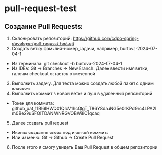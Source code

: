 # pull-request-test
## Создание Pull Requests:
1. Склонировать репозиторий: https://github.com/cdpo-spring-developer/pull-request-test.git
2. Создать ветку фамилия-номер_задачи, например, burtova-2024-07-04-1
- Из терминала: git checkout -b burtova-2024-07-04-1
- Из IDEA: Git -> Branches -> New Branch. Далее ввести имя ветки, галочка checkout остается отмеченной
3. Выполнить задачу. Для теста можно создать любой пакет с одним классом
4. Выполнить коммит в новой ветке и пуш в удаленный репозиторий
- Токен для коммита: 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
5. Далее создать pull request
- Иконка создания слева под иконкой коммита
- Или из меню: Git -> Github -> Create Pull Request
6. После этого я смогу увидеть Ваш Pull Request в общем репозитории
